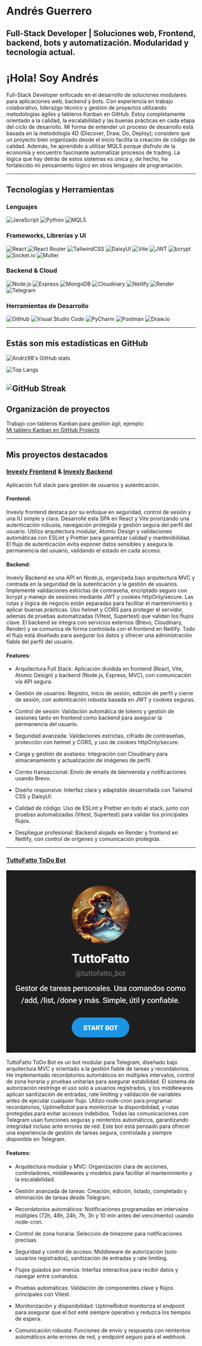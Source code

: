 # Andrés Guerrero
Full-Stack Developer | Soluciones web, Frontend, backend, bots y automatización. Modularidad y tecnología actual.
---
#  ¡Hola! Soy Andrés

Full-Stack Developer enfocado en el desarrollo de soluciones modulares para aplicaciones web, backend y bots. Con experiencia en trabajo colaborativo, liderazgo técnico y gestión de proyectos utilizando metodologías ágiles y tableros Kanban en GitHub. Estoy completamente orientado a la calidad, la escalabilidad y las buenas prácticas en cada etapa del ciclo de desarrollo.
Mi forma de entender un proceso de desarrollo está basada en la metodología 4D (Discover, Draw, Do, Deploy); considero que un proyecto bien organizado desde el inicio facilita la creación de código de calidad.
Además, he aprendido a utilizar MQL5 porque disfruto de la economía y encuentro fascinante automatizar procesos de trading. La lógica que hay detrás de estos sistemas es única y, de hecho, ha fortalecido mi pensamiento lógico en otros lenguajes de programación.

---
## Tecnologías y Herramientas

### Lenguajes
![JavaScript](https://img.shields.io/badge/JavaScript-F7DF1E?style=for-the-badge&logo=javascript&logoColor=black)
![Python](https://img.shields.io/badge/Python-3776AB?style=for-the-badge&logo=python)
![MQL5](https://img.shields.io/badge/MQL5-0080FF?style=for-the-badge&logo=metaquotes)

### Frameworks, Librerías y UI
![React](https://img.shields.io/badge/React-20232A?style=for-the-badge&logo=react)
![React Router](https://img.shields.io/badge/React_Router-CA4245?style=for-the-badge&logo=react-router&logoColor=white)
![TailwindCSS](https://img.shields.io/badge/Tailwind_CSS-06B6D4?style=for-the-badge&logo=tailwindcss)
![DaisyUI](https://img.shields.io/badge/DaisyUI-FF69B4?style=for-the-badge&logo=daisyui)
![Vite](https://img.shields.io/badge/Vite-646CFF?style=for-the-badge&logo=vite&logoColor=white)
![JWT](https://img.shields.io/badge/JWT-000000?style=for-the-badge&logo=jsonwebtokens)
![bcrypt](https://img.shields.io/badge/bcrypt-3A3A3A?style=for-the-badge&logo=javascript&logoColor=white)
![Socket.io](https://img.shields.io/badge/Socket.io-010101?style=for-the-badge&logo=socket.io&logoColor=white)
![Multer](https://img.shields.io/badge/Multer-1A1A1A?style=for-the-badge&logo=npm&logoColor=white)

### Backend & Cloud
![Node.js](https://img.shields.io/badge/Node.js-339933?style=for-the-badge&logo=nodedotjs)
![Express](https://img.shields.io/badge/Express-000000?style=for-the-badge&logo=express&logoColor=white)
![MongoDB](https://img.shields.io/badge/MongoDB-47A248?style=for-the-badge&logo=mongodb)
![Cloudinary](https://img.shields.io/badge/Cloudinary-3448C5?style=for-the-badge&logo=cloudinary)
![Netlify](https://img.shields.io/badge/Netlify-00C7B7?style=for-the-badge&logo=netlify)
![Render](https://img.shields.io/badge/Render-00979D?style=for-the-badge&logo=render)
![Telegram](https://img.shields.io/badge/Telegram-2CA5E0?style=for-the-badge&logo=telegram)

### Herramientas de Desarrollo
![GitHub](https://img.shields.io/badge/GitHub-181717?style=for-the-badge&logo=github)
![Visual Studio Code](https://img.shields.io/badge/VS_Code-007ACC?style=for-the-badge&logo=visualstudiocode)
![PyCharm](https://img.shields.io/badge/PyCharm-000000?style=for-the-badge&logo=pycharm)
![Postman](https://img.shields.io/badge/Postman-FF6C37?style=for-the-badge&logo=postman)
![Draw.io](https://img.shields.io/badge/Draw.io-F08705?style=for-the-badge&logo=diagramsdotnet)

---

## Estás son mis estadísticas en GitHub

![Andrz98's GitHub stats](https://github-readme-stats.vercel.app/api?username=Andrz98&show_icons=true&theme=default&count_private=true&hide=issues&custom_title=Estadísticas%20Generales%20de%20Andrz98)

![Top Langs](https://github-readme-stats.vercel.app/api/top-langs/?username=Andrz98&layout=compact&langs_count=6&theme=default&hide=Jupyter%20Notebook)

![GitHub Streak](https://streak-stats.demolab.com/?user=Andrz98&theme=default)
---


## Organización de proyectos

Trabajo con tableros Kanban para gestión ágil, ejemplo:  
[Mi tablero Kanban en GitHub Projects](https://github.com/users/ImixEs/projects/3/views/1)

---
## Mis proyectos destacados

### [Invexly Frontend](https://github.com/Andrz98/Invexly-frontend) & [Invexly Backend](https://github.com/Andrz98/Invexly-backend)
Aplicación full stack para gestión de usuarios y autenticación.  
#### **Frontend**:
Invexly frontend destaca por su enfoque en seguridad, control de sesión y una IU simple y clara. Desarrollé esta SPA en React y Vite priorizando una autenticación robusta, navegación protegida y gestión segura del perfil del usuario. Utilizo arquitectura modular, Atomic Design y validaciones automáticas con ESLint y Prettier para garantizar calidad y mantenibilidad. El flujo de autenticación evita exponer datos sensibles y asegura la permanencia del usuario, validando el estado en cada acceso.

#### **Backend:**
Invexly Backend es una API en Node.js, organizada bajo arquitectura MVC y centrada en la seguridad de la autenticación y la gestión de usuarios. Implementé validaciones estrictas de contraseña, encriptado seguro con bcrypt y manejo de sesiones mediante JWT y cookies httpOnly/secure. Las rutas y lógica de negocio están separadas para facilitar el mantenimiento y aplicar buenas prácticas. Uso helmet y CORS para proteger el servidor, además de pruebas automatizadas (Vitest, Supertest) que validan los flujos clave. El backend se integra con servicios externos (Brevo, Cloudinary, Render) y se comunica de forma controlada con el frontend en Netlify. Todo el flujo está diseñado para asegurar los datos y ofrecer una administración fiable del perfil del usuario.

#### **Features:**
- Arquitectura Full Stack: Aplicación dividida en frontend (React, Vite, Atomic Design) y backend (Node.js, Express, MVC), con comunicación vía API segura.

- Gestión de usuarios: Registro, inicio de sesión, edición de perfil y cierre de sesión, con autenticación robusta basada en JWT y cookies seguras.

- Control de sesión: Validación automática de tokens y gestión de sesiones tanto en frontend como backend para asegurar la permanencia del usuario.

- Seguridad avanzada: Validaciones estrictas, cifrado de contraseñas, protección con helmet y CORS, y uso de cookies httpOnly/secure.

- Carga y gestión de avatares: Integración con Cloudinary para almacenamiento y actualización de imágenes de perfil.

- Correo transaccional: Envío de emails de bienvenida y notificaciones usando Brevo.

- Diseño responsive: Interfaz clara y adaptable desarrollada con Tailwind CSS y DaisyUI.

- Calidad de código: Uso de ESLint y Prettier en todo el stack, junto con pruebas automatizadas (Vitest, Supertest) para validar los principales flujos.

- Despliegue profesional: Backend alojado en Render y frontend en Netlify, con control de orígenes y comunicación protegida.

---
### [TuttoFatto ToDo Bot](https://github.com/Andrz98/ToDoBot)
![Preview TuttoFatto Bot](./preview-tuttofatto-bot.png)


TuttoFatto ToDo Bot es un bot modular para Telegram, diseñado bajo arquitectura MVC y orientado a la gestión fiable de tareas y recordatorios. He implementado recordatorios automáticos en múltiples intervalos, control de zona horaria y pruebas unitarias para asegurar estabilidad. El sistema de autorización restringe el uso solo a usuarios registrados, y los middlewares aplican sanitización de entradas, rate limiting y validación de variables antes de ejecutar cualquier flujo. Utilizo node-cron para programar recordatorios, UptimeRobot para monitorizar la disponibilidad, y rutas protegidas para evitar accesos indebidos. Todas las comunicaciones con Telegram usan funciones seguras y reintentos automáticos, garantizando integridad incluso ante errores de red. Este bot está pensado para ofrecer una experiencia de gestión de tareas segura, controlada y siempre disponible en Telegram.

#### **Features:**
- Arquitectura modular y MVC: Organización clara de acciones, controladores, middlewares y modelos para facilitar el mantenimiento y la escalabilidad.

- Gestión avanzada de tareas: Creación, edición, listado, completado y eliminación de tareas desde Telegram.

- Recordatorios automáticos: Notificaciones programadas en intervalos múltiples (72h, 48h, 24h, 7h, 3h y 10 min antes del vencimiento) usando node-cron.

- Control de zona horaria: Selección de timezone para notificaciones precisas.

- Seguridad y control de acceso: Middleware de autorización (solo usuarios registrados), sanitización de entradas y rate limiting.

- Flujos guiados por menús: Interfaz interactiva para recibir datos y navegar entre comandos.

- Pruebas automáticas: Validación de componentes clave y flujos principales con Vitest.

- Monitorización y disponibilidad: UptimeRobot monitoriza el endpoint para asegurar que el bot esté siempre operativo y reduzca los tiempos de espera.

- Comunicación robusta: Funciones de envío y respuesta con reintentos automáticos ante errores de red, y endpoint seguro para el webhook.



